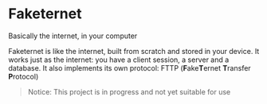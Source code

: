 # Faketernet

Basically the internet, in your computer

Faketernet is like the internet, built from scratch and stored in your device. It works just as the internet: you have a client session, a server and a database. It also implements its own protocol: FTTP (**F**ake**T**ernet **T**ransfer **P**rotocol)

> Notice: This project is in progress and not yet suitable for use

